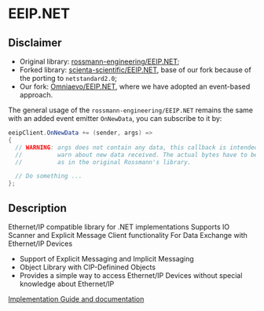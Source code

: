 # EEIP.NET

## Disclaimer

- Original library: [rossmann-engineering/EEIP.NET](https://github.com/rossmann-engineering/EEIP.NET);
- Forked library: [scienta-scientific/EEIP.NET](https://github.com/scienta-scientific/EEIP.NET), base of our fork because of the porting to `netstandard2.0`;
- Our fork: [Omniaevo/EEIP.NET](https://github.com/Omniaevo/EEIP.NET), where we have adopted an event-based approach.

The general usage of the `rossmann-engineering/EEIP.NET` remains the same with an added event emitter `OnNewData`, you can subscribe to it by:

```c#
eeipClient.OnNewData += (sender, args) =>
{
  // WARNING: args does not contain any data, this callback is intended to
  //          warn about new data received. The actual bytes have to be read
  //          as in the original Rossmann's library.

  // Do something ...
};
```

## Description

Ethernet/IP compatible library for .NET implementations
Supports IO Scanner and Explicit Message Client functionality
For Data Exchange with Ethernet/IP Devices

- Support of Explicit Messaging and Implicit Messaging
- Object Library with CIP-Definined Objects
- Provides a simple way to access Ethernet/IP Devices without special knowledge about Ethernet/IP

[Implementation Guide and documentation](http://www.eeip-library.de)
